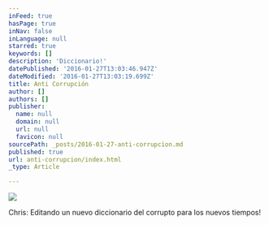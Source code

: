 ```yaml
---
inFeed: true
hasPage: true
inNav: false
inLanguage: null
starred: true
keywords: []
description: 'Diccionario!'
datePublished: '2016-01-27T13:03:46.947Z'
dateModified: '2016-01-27T13:03:19.699Z'
title: Anti Corrupción
author: []
authors: []
publisher:
  name: null
  domain: null
  url: null
  favicon: null
sourcePath: _posts/2016-01-27-anti-corrupcion.md
published: true
url: anti-corrupcion/index.html
_type: Article

---
```

![](https://the-grid-user-content.s3-us-west-2.amazonaws.com/fb0a4533-dfae-4406-b0a0-bdd26fb9f596.jpg)

Chris: Editando un nuevo diccionario del corrupto para los nuevos tiempos!